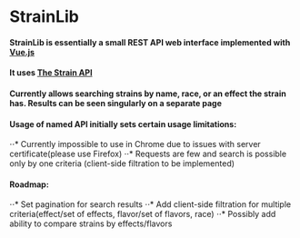 # StrainLib

#### StrainLib is essentially a small REST API web interface implemented with [Vue.js](https://vuejs.org)

#### It uses [The Strain API](http://strains.evanbusse.com/)

#### Currently allows searching strains by name, race, or an effect the strain has. Results can be seen singularly on a separate page

#### Usage of named API initially sets certain usage limitations:
⋅⋅* Currently impossible to use in Chrome due to issues with server certificate(please use Firefox)
⋅⋅* Requests are few and search is possible only by one criteria (client-side filtration to be implemented)

#### Roadmap:
⋅⋅* Set pagination for search results
⋅⋅* Add client-side filtration for multiple criteria(effect/set of effects, flavor/set of flavors, race)
⋅⋅* Possibly add ability to compare strains by effects/flavors
